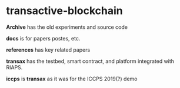 # transactive-blockchain

**Archive** has the old experiments and source code

**docs** is for papers postes, etc. 

**references** has key related papers

**transax** has the testbed, smart contract, and platform integrated with RIAPS. 

**iccps** is **transax** as it was for the ICCPS 2019(?) demo
